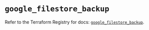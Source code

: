 # `google_filestore_backup`

Refer to the Terraform Registry for docs: [`google_filestore_backup`](https://registry.terraform.io/providers/hashicorp/google-beta/5.39.1/docs/resources/google_filestore_backup).
